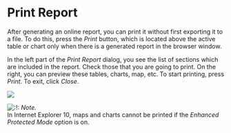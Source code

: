 # Print Report

After generating an online report, you can print it without first exporting it to a file. To do this, press the _Print_ button, which is located above the active table or chart only when there is a generated report in the browser window.

In the left part of the _Print Report_ dialog, you see the list of sections which are included in the report. Check those that you are going to print. On the right, you can preview these tables, charts, map, etc. To start printing, press _Print_. To exit, click _Close_.

![](https://docs.wialon.com/en/hosting/_media/reports/print.png)

![:!:](https://docs.wialon.com/en/hosting/lib/images/smileys/icon_exclaim.gif) _Note._  
In Internet Explorer 10, maps and charts cannot be printed if the _Enhanced Protected Mode_ option is on.

